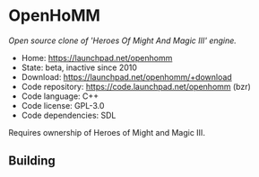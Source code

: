 # OpenHoMM

_Open source clone of 'Heroes Of Might And Magic III' engine._

- Home: https://launchpad.net/openhomm
- State: beta, inactive since 2010
- Download: https://launchpad.net/openhomm/+download
- Code repository: https://code.launchpad.net/openhomm (bzr)
- Code language: C++
- Code license: GPL-3.0
- Code dependencies: SDL

Requires ownership of Heroes of Might and Magic III.

## Building

